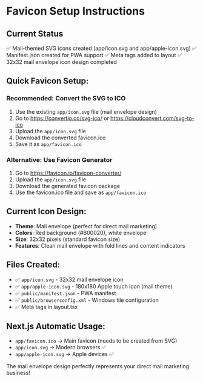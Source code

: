 # Favicon Setup Instructions

## Current Status
✅ Mail-themed SVG icons created (app/icon.svg and app/apple-icon.svg)
✅ Manifest.json created for PWA support
✅ Meta tags added to layout
✅ 32x32 mail envelope icon design completed

## Quick Favicon Setup:

### Recommended: Convert the SVG to ICO
1. Use the existing `app/icon.svg` file (mail envelope design)
2. Go to https://convertio.co/svg-ico/ or https://cloudconvert.com/svg-to-ico
3. Upload the `app/icon.svg` file
4. Download the converted favicon.ico
5. Save it as `app/favicon.ico`

### Alternative: Use Favicon Generator
1. Go to https://favicon.io/favicon-converter/
2. Upload the `app/icon.svg` file
3. Download the generated favicon package
4. Use the favicon.ico file and save as `app/favicon.ico`

## Current Icon Design:
- **Theme**: Mail envelope (perfect for direct mail marketing)
- **Colors**: Red background (#B00020), white envelope
- **Size**: 32x32 pixels (standard favicon size)
- **Features**: Clean mail envelope with fold lines and content indicators

## Files Created:
- ✅ `app/icon.svg` - 32x32 mail envelope icon
- ✅ `app/apple-icon.svg` - 180x180 Apple touch icon (mail theme)
- ✅ `public/manifest.json` - PWA manifest
- ✅ `public/browserconfig.xml` - Windows tile configuration
- ✅ Meta tags in layout.tsx

## Next.js Automatic Usage:
- `app/favicon.ico` → Main favicon (needs to be created from SVG)
- `app/icon.svg` → Modern browsers ✅
- `app/apple-icon.svg` → Apple devices ✅

The mail envelope design perfectly represents your direct mail marketing business!